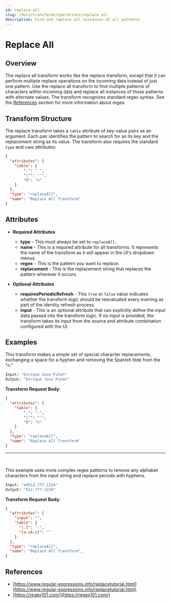 ```yaml
---
id: replace-all
slug: /docs/transforms/operations/replace-all
description: Find and replace all instances of all patterns.
---
```

# Replace All

## Overview

The replace all transform works like the replace transform, except that it can perform multiple replace operations on the incoming data instead of just one pattern. Use the replace all transform to find multiple patterns of characters within incoming data and replace all instances of those patterns with alternate values. The transform recognizes standard regex syntax. See the [References](#references) section for more information about regex.

## Transform Structure

The replace transform takes a `table` attribute of key-value pairs as an argument. Each pair identifies the pattern to search for as its key and the replacement string as its value. The transform also requires the standard `type` and `name` attributes:

```json
{
  "attributes": {
    "table": {
        "-": " ",
        "\"": "'",
        "ñ": "n"
    }
  },
  "type": "replaceAll",
  "name": "Replace All Transform"
}
```

## Attributes

- **Required Attributes**
  - **type** - This must always be set to `replaceAll.`
  - **name** - This is a required attribute for all transforms. It represents the name of the transform as it will appear in the UI's dropdown menus.
  - **regex** - This is the pattern you want to replace.
  - **replacement** - This is the replacement string that replaces the pattern wherever it occurs.

- **Optional Attributes**
  - **requiresPeriodicRefresh** - This `true` or `false` value indicates whether the transform logic should be reevaluated every evening as part of the identity refresh process.
  - **input** - This is an optional attribute that can explicitly define the input data passed into the transform logic. If no input is provided, the transform takes its input from the source and attribute combination configured with the UI.

## Examples

This transform makes a simple set of special character replacements, exchanging a space for a hyphen and removing the Spanish tilde from the "n."

```bash
Input: "Enrique Jose-Piñon"
Output: "Enrique Jose Pinon"
```

**Transform Request Body**:

```json
{
  "attributes": {
    "table": {
        ".": "-",
        "\"": "'",
        "ñ": "n"
    }
  },
  "type": "replaceAll",
  "name": "Replace All Transform"
}
```

---

<p>&nbsp;</p>

This example uses more complex regex patterns to remove any alphabet characters from the input string and replace periods with hyphens.

```bash
Input: "ad512.777.1234"
Output: "512-777-1234"
```

**Transform Request Body**:

```json
{
  "attributes": {
    "input": "",
    "table": {
      "[.]": "-",
      "[a-zA-z]": ""
    }
  },
  "type": "replaceAll",
  "name": "Replace All Transform",
}
```

## References

- [https://www.regular-expressions.info/replacetutorial.html](https://www.regular-expressions.info/replacetutorial.html)
- [https://regex101.com/](https://regex101.com/)
